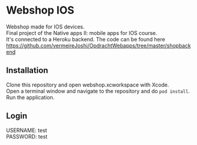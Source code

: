 # Webshop IOS

Webshop made for IOS devices.  
Final project of the Native apps II: mobile apps for IOS course.  
It's connected to a Heroku backend. The code can be found here https://github.com/vermeireJoshi/OpdrachtWebapps/tree/master/shopbackend  

## Installation

Clone this repository and open webshop.xcworkspace with Xcode.  
Open a terminal window and navigate to the repository and do `pod install`.  
Run the application.  

## Login

USERNAME: test  
PASSWORD: test  